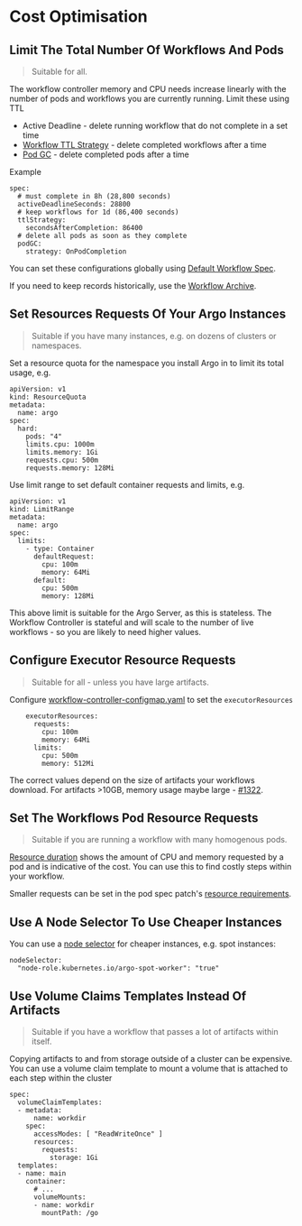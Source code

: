 # Cost Optimisation

## Limit The Total Number Of Workflows And Pods

> Suitable for all.

The workflow controller memory and CPU needs increase linearly with the number of pods and workflows you are currently running. Limit these using TTL

* Active Deadline - delete running workflow that do not complete in a set time
* [Workflow TTL Strategy](fields.md#ttlstrategy) - delete completed workflows after a time
* [Pod GC](fields.md#podgc) - delete completed pods after a time

Example

```
spec:
  # must complete in 8h (28,800 seconds)
  activeDeadlineSeconds: 28800
  # keep workflows for 1d (86,400 seconds)
  ttlStrategy:
    secondsAfterCompletion: 86400
  # delete all pods as soon as they complete
  podGC:
    strategy: OnPodCompletion
```

You can set these configurations globally using [Default Workflow Spec](default-workflow-specs.md).

If you need to keep records historically, use the [Workflow Archive](workflow-archive.md).

## Set Resources Requests Of Your Argo Instances

> Suitable if you have many instances, e.g. on dozens of clusters or namespaces.

Set a resource quota for the namespace you install Argo in to limit its total usage, e.g.

```
apiVersion: v1
kind: ResourceQuota
metadata:
  name: argo
spec:
  hard:
    pods: "4"
    limits.cpu: 1000m
    limits.memory: 1Gi
    requests.cpu: 500m
    requests.memory: 128Mi
```

Use limit range to set default container requests and limits, e.g.

```
apiVersion: v1
kind: LimitRange
metadata:
  name: argo
spec:
  limits:
    - type: Container
      defaultRequest:
        cpu: 100m
        memory: 64Mi
      default:
        cpu: 500m
        memory: 128Mi
```

This above limit is suitable for the Argo Server, as this is stateless. The Workflow Controller is stateful and will scale to the number of live workflows - so you are likely to need higher values.

## Configure Executor Resource Requests

> Suitable for all - unless you have large artifacts.

Configure [workflow-controller-configmap.yaml](workflow-controller-configmap.yaml) to set the `executorResources`

```
    executorResources:
      requests:
        cpu: 100m
        memory: 64Mi
      limits:
        cpu: 500m
        memory: 512Mi
```

The correct values depend on the size of artifacts your workflows download. For artifacts >10GB, memory usage maybe large - [#1322](https://github.com/argoproj/argo/issues/1322).

## Set The Workflows Pod Resource Requests 

> Suitable if you are running a workflow with many homogenous pods.

[Resource duration](resource-duration.md) shows the amount of CPU and memory requested by a pod and is indicative of the cost. You can use this to find costly steps within your workflow.

Smaller requests can be set in the pod spec patch's [resource requirements](fields.md#resourcerequirements). 

## Use A Node Selector To Use Cheaper Instances

You can use a [node selector](fields.md#nodeselector) for cheaper instances, e.g. spot instances:

```
nodeSelector:
  "node-role.kubernetes.io/argo-spot-worker": "true"
```

## Use Volume Claims Templates Instead Of Artifacts

> Suitable if you have a workflow that passes a lot of artifacts within itself.

Copying artifacts to and from storage outside of a cluster can be expensive. You can use a volume claim template to mount a volume that is attached to each step within the cluster

```
spec:
  volumeClaimTemplates:
  - metadata:
      name: workdir
    spec:
      accessModes: [ "ReadWriteOnce" ]
      resources:
        requests:
          storage: 1Gi
  templates:
  - name: main
    container:
      # ...
      volumeMounts:
      - name: workdir
        mountPath: /go
```
